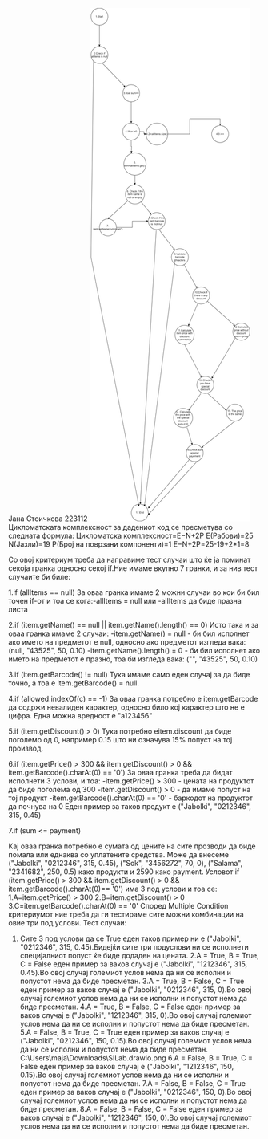Јана Стоичкова 223112 
![diagram](SILab.drawio.png)
Цикломатската комплексност за дадениот код се пресметува со следната формула:
Цикломатска комплексност=E−N+2P
Е(Рабови)=25
N(Јазли)=19
Р(Број на поврзани компоненти)=1
E−N+2P=25-19+2*1=8

Со овој критериум треба да направиме тест случаи што ќе ја поминат секоја гранка односно секој if.Ние имаме вкупно 7 гранки, и за нив тест случаите би биле:

1.if (allItems == null)
За оваа гранка имаме 2 можни случаи во кои би бил точен if-от и тоа се кога:-allItems = null или -allItems да биде празна листа

2.if (item.getName() == null || item.getName().length() == 0)
Исто така и за оваа гранка имаме 2 случаи:
 -item.getName() = null - би бил исполнет ако името на предметот е null, односно ако предметот изгледа вака: (null, "43525", 50, 0.10)
-item.getName().length() = 0 - би бил исполнет ако името на предметот е празно, тоа би изгледа вака: ("", "43525", 50, 0.10)

3.if (item.getBarcode() != null)
Тука имаме само еден  случај за да биде точно, а тоа е item.getBarcode() = null.

4.if (allowed.indexOf(c) == -1)
За оваа гранка потребно е item.getBarcode да содржи невалиден карактер, односно било кој карактер што не е цифра. Една можна вредност е "а123456"

5.if (item.getDiscount() > 0)
Тука потребно еitem.discount  да биде поголемо од 0, например 0.15 што ни означува 15% попуст на тој производ.

6.if (item.getPrice() > 300 && item.getDiscount() > 0 && item.getBarcode().charAt(0) == '0')
За оваа гранка треба да бидат исполнети 3 услови, и тоа:
    -item.getPrice() > 300 - цената на продуктот да биде поголема од 300
    -item.getDiscount() > 0 -  да имаме попуст на тој продукт
    -item.getBarcode().charAt(0) == '0' - баркодот на продуктот да почнува на 0
Еден пример за таков продукт е ("Jabolki", "0212346", 315, 0.45)

7.if (sum <= payment)

Кај оваа гранка потребно е сумата од цените на сите прозводи да биде помала или еднаква со уплатените средства. Може да внесеме ("Jabolki", "0212346", 315, 0.45), ("Sok", "3456272", 70, 0), ("Salama", "2341682", 250, 0.5) како продукти и 2590 како payment.
Условот if (item.getPrice() > 300 && item.getDiscount() > 0 && item.getBarcode().charAt(0)== '0') има 3 под услови и тоа се:
1.A=item.getPrice() > 300
2.B=item.getDiscount() > 0
3.C=item.getBarcode().charAt(0) == '0'
Според Multiple Condition критериумот ние треба да ги тестираме сите можни комбинации на овие три под услови.
Тест случаи:
1. Сите 3 под услови да се True еден таков пример ни е ("Jabolki", "0212346", 315, 0.45).Бидејќи сите три подуслови ни се исполнети специјалниот попуст ќе биде додаден на цената.
2.A = True, B = True, C = False еден пример за ваков случај е  ("Jabolki", "1212346", 315, 0.45).Во овој случај големиот услов нема да ни се исполни и попустот нема да биде пресметан.
3.A = True, B = False, C = True  еден пример за ваков случај е  ("Jabolki", "0212346", 315, 0).Во овој случај големиот услов нема да ни се исполни и попустот нема да биде пресметан.
4.A = True, B = False, C = False еден пример за ваков случај е  ("Jabolki", "1212346", 315, 0).Во овој случај големиот услов нема да ни се исполни и попустот нема да биде пресметан.
5.A = False, B = True, C = True еден пример за ваков случај е  ("Jabolki", "0212346", 150, 0.15).Во овој случај големиот услов нема да ни се исполни и попустот нема да биде пресметан. C:\Users\maja\Downloads\SILab.drawio.png
6.A = False, B = True, C = False еден пример за ваков случај е  ("Jabolki", "1212346", 150, 0.15).Во овој случај големиот услов нема да ни се исполни и попустот нема да биде пресметан.
7.A = False, B = False, C = True еден пример за ваков случај е  ("Jabolki", "0212346", 150, 0).Во овој случај големиот услов нема да ни се исполни и попустот нема да биде пресметан.
8.A = False, B = False, C = False еден пример за ваков случај е  ("Jabolki", "1212346", 150, 0).Во овој случај големиот услов нема да ни се исполни и попустот нема да биде пресметан.
